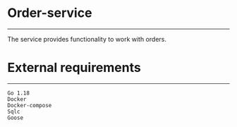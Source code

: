 # Order-service
***
The service provides functionality to work with orders.

# External requirements
***
    Go 1.18
    Docker
    Docker-compose
    Sqlc
    Goose
